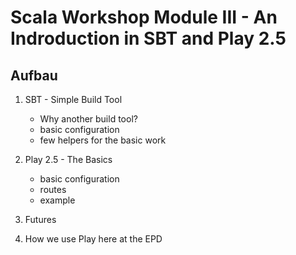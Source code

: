 # Scala Workshop Module III - An Indroduction in SBT and Play 2.5

## Aufbau
1. SBT - Simple Build Tool
   * Why another build tool?
   * basic configuration
   * few helpers for the basic work

2. Play 2.5 - The Basics
   * basic configuration
   * routes
   * example
   
3. Futures
4. How we use Play here at the EPD

